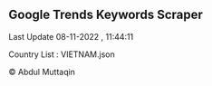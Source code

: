

## Google Trends Keywords Scraper 
 
Last Update 08-11-2022 , 11:44:11

Country List :
VIETNAM.json



© Abdul Muttaqin 
